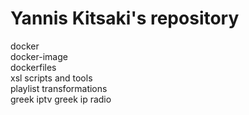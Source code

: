 # Yannis Kitsaki's repository
docker   
docker-image   
dockerfiles    
xsl
scripts and tools   
playlist transformations   
greek iptv
greek ip radio
